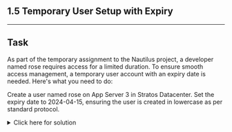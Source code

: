 ## 1.5 Temporary User Setup with Expiry
---
## Task
As part of the temporary assignment to the Nautilus project, a developer named rose requires access for a limited duration. To ensure smooth access management, a temporary user account with an expiry date is needed. Here's what you need to do:  
  
Create a user named rose on App Server 3 in Stratos Datacenter. Set the expiry date to 2024-04-15, ensuring the user is created in lowercase as per standard protocol. 

<details>
  <summary>Click here for solution</summary>
  
## Solution
1. SSH into server 3
2. Create user rose with expiry date April 15 2024
```bash
sudo useradd -e 2024-04-15 rose
```
3. Set password for user rose
```bash
sudo passwd rose
```
4. Verify user and expiry date
```bash
sudo chage -l rose
# Expected line: Account expires : Apr 15, 2024
```
</details>
